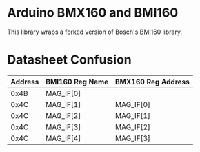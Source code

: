 # Arduino BMX160 and BMI160

This library wraps a [forked](https://github.com/jcu-eresearch/BMI160_driver) version of Bosch's [BMI160](https://github.com/BoschSensortec/BMI160_driver) library.

# Datasheet Confusion

|Address|BMI160 Reg Name|BMX160 Reg Address|
|-------|---------------|------------------|
| 0x4B  |  MAG_IF[0]    |                  |
| 0x4C  |  MAG_IF[1]    |  MAG_IF[0]       |
| 0x4C  |  MAG_IF[2]    |  MAG_IF[1]       |
| 0x4C  |  MAG_IF[3]    |  MAG_IF[2]       |
| 0x4C  |  MAG_IF[4]    |  MAG_IF[3]       |

